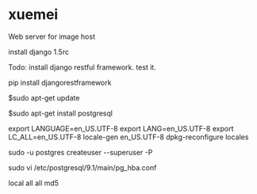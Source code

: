 xuemei
======

Web server for image host

install django 1.5rc

Todo: install django restful framework. test it.

pip install djangorestframework 

$sudo apt-get update

$sudo apt-get install postgresql

export LANGUAGE=en_US.UTF-8
export LANG=en_US.UTF-8
export LC_ALL=en_US.UTF-8
locale-gen en_US.UTF-8
dpkg-reconfigure locales

sudo -u postgres createuser --superuser <someuser> -P

sudo vi /etc/postgresql/9.1/main/pg_hba.conf

local all all md5
